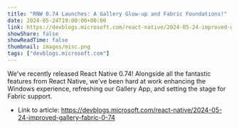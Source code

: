 ```yaml
---
title: "RNW 0.74 Launches: A Gallery Glow-up and Fabric Foundations!"
date: 2024-05-24T19:00:00+00:00
link: https://devblogs.microsoft.com/react-native/2024-05-24-improved-gallery-fabric-0-74
showShare: false
showReadTime: false
thumbnail: images/misc.png
tags: ["devblogs.microsoft.com"]
---
```

We've recently released React Native 0.74! Alongside all the fantastic features from React Native, we've been hard at work enhancing the Windows experience, refreshing our Gallery App, and setting the stage for Fabric support.

- Link to article: https://devblogs.microsoft.com/react-native/2024-05-24-improved-gallery-fabric-0-74
